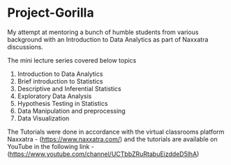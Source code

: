 # Project-Gorilla
My attempt at mentoring a bunch of humble students from various background with an Introduction to Data Analytics as part of Naxxatra discussions.

The mini lecture series covered below topics
  1. Introduction to Data Analytics
  2. Brief introduction to Statistics
  3. Descriptive and Inferential Statistics
  4. Exploratory Data Analysis
  5. Hypothesis Testing in Statistics
  6. Data Manipulation and preprocessing
  7. Data Visualization


The Tutorials were done in accordance with the virtual classrooms platform Naxxatra - (https://www.naxxatra.com/)
and the tutorials are available on YouTube in the following link - (https://www.youtube.com/channel/UCTbbZRuRtabuEizddeD5lhA)
